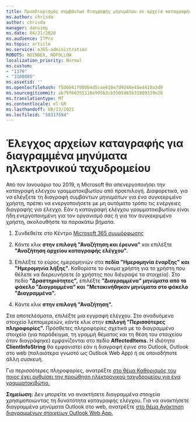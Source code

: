 ```yaml
---
title: Προσδιορισμός συμβάντων διαγραφής μηνυμάτων σε αρχεία καταγραφής ελέγχου
ms.author: chrisda
author: chrisda
manager: dansimp
ms.date: 04/21/2020
ms.audience: ITPro
ms.topic: article
ms.service: o365-administration
ROBOTS: NOINDEX, NOFOLLOW
localization_priority: Normal
ms.custom:
- "1370"
- "3100005"
ms.assetid: ''
ms.openlocfilehash: f5d6041fd80b4d5cae610e7d9248e45ed410a3d9
ms.sourcegitcommit: ab75f66355116e995b3cb5505465b31989339e28
ms.translationtype: MT
ms.contentlocale: el-GR
ms.lasthandoff: 08/13/2021
ms.locfileid: "58317594"
---
```

# <a name="audit-logs-for-deleted-email-messages"></a>Έλεγχος αρχείων καταγραφής για διαγραμμένα μηνύματα ηλεκτρονικού ταχυδρομείου

Από τον Ιανουάριο του 2019, η Microsoft θα απενεργοποιήσει την καταγραφή ελέγχου γραμματοκιβωτίου από προεπιλογή. Διαφορετικά, για να ελέγξετε τη διαγραφή συμβάντων μηνυμάτων για ένα συγκεκριμένο χρήστη, πρέπει να ενεργοποιήσετε με μη αυτόματο τρόπο τις ενέργειες διαγραφής για έλεγχο. Εάν η καταγραφή ελέγχου γραμματοκιβωτίου είναι ήδη ενεργοποιημένη για τον οργανισμό σας ή για τον συγκεκριμένο χρήστη, ακολουθήστε τα παρακάτω βήματα.

1. Συνδεθείτε στο Κέντρο [Microsoft 365 συμμόρφωσης](https://protection.office.com/)

2. Κάντε κλικ **στην επιλογή "Αναζήτηση και έρευνα"** και επιλέξτε **"Αναζήτηση αρχείου καταγραφής ελέγχου".**

3. Επιλέξτε το εύρος ημερομηνιών στα **πεδία "Ημερομηνία έναρξης"** **και "Ημερομηνία λήξης".** Καθορίστε το όνομα χρήστη για το χρήστη που θέλετε να διερευνήσετε (ο χρήστης που διέγραψε τα στοιχεία). Στο πεδίο **"Δραστηριότητες",** επιλέξτε **"Διαγραμμένα" μηνύματα από το φάκελο "Διαγραμμένα" και** **"Μετακινήθηκαν μηνύματα στο φάκελο "Διαγραμμένα".**

4. Κάντε κλικ **στην επιλογή "Αναζήτηση".**

Στα αποτελέσματα, επιλέξτε μια εγγραφή ελέγχου. Στο αναδυόμενο στοιχείο λεπτομερειών, κάντε κλικ στην **επιλογή "Περισσότερες πληροφορίες".** Πρόσθετες πληροφορίες σχετικά με το διαγραμμένο στοιχείο (για παράδειγμα, τη γραμμή θέματος και τη θέση του στοιχείου όταν διαγράφηκε) εμφανίζονται στο πεδίο **AffectedItems.** Η ιδιότητα **ClientInfoString** θα εμφανιστεί εάν η διαγραφή έγινε στο Outlook, Outlook στο web (παλαιότερα γνωστό ως Outlook Web App) ή σε οποιαδήποτε άλλη συσκευή.

Για περισσότερες πληροφορίες, ανατρέξτε [στο θέμα Καθορισμός του ποιος έχει ρυθμίσει την προώθηση ηλεκτρονικού ταχυδρομείου για ένα γραμματοκιβώτιο.](https://docs.microsoft.com/microsoft-365/compliance/auditing-troubleshooting-scenarios#determine-if-a-user-deleted-email-items)

**Σημείωση:** Δεν μπορείτε να ανακτήσετε διαγραμμένα στοιχεία χρησιμοποιώντας τη δυνατότητα καταγραφής ελέγχου. Για να ανακτήσετε διαγραμμένα μηνύματα Outlook στο web, ανατρέξτε [στο θέμα Ανάκτηση διαγραμμένων στοιχείων Outlook Web App.](https://support.office.com/article/C3D8FC15-EEEF-4F1C-81DF-E27964B7EDD4)
